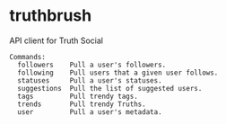 # truthbrush
API client for Truth Social

```text
Commands:
  followers    Pull a user's followers.
  following    Pull users that a given user follows.
  statuses     Pull a user's statuses.
  suggestions  Pull the list of suggested users.
  tags         Pull trendy tags.
  trends       Pull trendy Truths.
  user         Pull a user's metadata.
```
